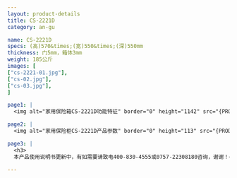 ```yaml
---
layout: product-details
title: CS-2221D
category: an-gu

name: CS-2221D
specs: (高)570&times;(宽)550&times;(深)550mm
thickness: 门5mm，箱体3mm
weight: 185公斤
images: [
["cs-2221-01.jpg"],
["cs-02.jpg"],
["cs-03.jpg"],
]

page1: |
  <img alt="家用保险箱CS-2221D功能特征" border="0" height="1142" src="{PRODUCT_IMAGES}products/cs-gn.jpg" width="538" />

page2: |
  <img alt="家用保险柜CS-2221D产品参数" border="0" height="113" src="{PRODUCT_IMAGES}products/cs-cpcs.jpg" width="538" />

page3: |
  <h3>
  本产品使用说明书更新中，有如需要请致电400-830-4555或0757-22308180咨询，谢谢！</h3>

---
```


